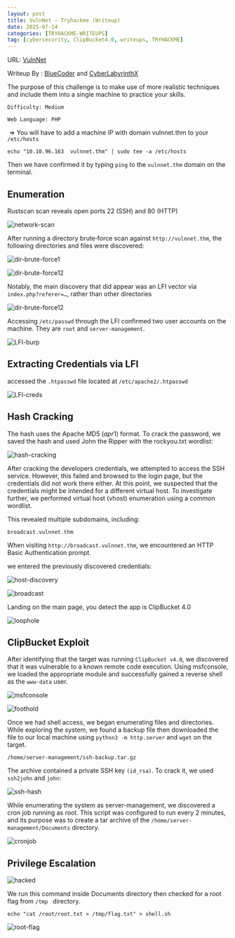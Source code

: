 ```yaml
---
layout: post
title: VulnNet — Tryhackme (Writeup)
date: 2025-07-14
categories: [TRYHACKME-WRITEUPS]
tag: [cybersecurity, ClipBucket4.0, writeups, TRYHACKME]
---
```


URL: [VulnNet](https://tryhackme.com/room/vulnnet1)

Writeup By : [BlueCoder](https://tryhackme.com/p/blueCoder) and [CyberLabyrinthX](https://cyberlabyrinthx.medium.com/)

The purpose of this challenge is to make use of more realistic techniques and include them into a single machine to practice your skills.

`Difficulty: Medium`

`Web Language: PHP`

﻿ => ﻿You will have to add a machine IP with domain vulnnet.thm to your `/etc/hosts`

```console
echo "10.10.96.163  vulnnet.thm" | sudo tee -a /etc/hosts

```

Then we have confirmed it by typing `ping` to the `vulnnet.thm` domain on the terminal.

## Enumeration

Rustscan scan reveals open ports 22 (SSH) and 80 (HTTP)

![network-scan](/images/tryhackme-Vulnnet/nmap-scan.jpg)

After running a directory brute‑force scan against `http://vulnnet.thm`, the following directories and files were discovered:

![dir-brute-force1](/images/tryhackme-Vulnnet/dir-bruteforce.jpg)

![dir-brute-force12](/images/tryhackme-Vulnnet/dir-bruteforce2.jpg)

Notably, the main discovery that did appear was an LFI vector via `index.php?referer=…`, rather than other directories

![dir-brute-force12](/images/tryhackme-Vulnnet/vulnerable-param.jpg)

Accessing `/etc/passwd` through the LFI confirmed two user accounts on the machine. They are `root` and `server-management`.

![LFI-burp](/images/tryhackme-Vulnnet/lfi-burpsuite.jpg)

## Extracting Credentials via LFI

 accessed the `.htpasswd` file located at `/etc/apache2/.htpasswd`

![LFI-creds](/images/tryhackme-Vulnnet/creds.jpg)

## Hash Cracking

The hash uses the Apache MD5 ($apr1$) format. To crack the password, we saved the hash and used John the Ripper with the rockyou.txt wordlist:

![hash-cracking](/images/tryhackme-Vulnnet/hash-cracking.jpg)

After cracking the developers credentials, we attempted to access the SSH service. However, this failed and browsed to the login page, but the credentials did not work there either. At this point, we suspected that the credentials might be intended for a different virtual host. To investigate further, we performed virtual host (vhost) enumeration using a common wordlist.

This revealed multiple subdomains, including:

`broadcast.vulnnet.thm`

When visiting `http://broadcast.vulnnet.thm`, we encountered an HTTP Basic Authentication prompt.

we entered the previously discovered credentials:

![host-discovery](/images/tryhackme-Vulnnet/host-discovery.jpg)


![broadcast](/images/tryhackme-Vulnnet/broadcast.jpg)

Landing on the main page, you detect the app is ClipBucket 4.0

![loophole](/images/tryhackme-Vulnnet/loophole.jpg)

## ClipBucket Exploit

After identifying that the target was running `ClipBucket v4.0`, we discovered that it was vulnerable to a known remote code execution. Using msfconsole, we loaded the appropriate module and successfully gained a reverse shell as the `www-data` user.



![msfconsole](/images/tryhackme-Vulnnet/meterpreter.jpg)

![foothold](/images/tryhackme-Vulnnet/www-data.jpg)

Once we had shell access, we began enumerating files and directories. While exploring the system, we found a backup file then downloaded the file to our local machine using `python3 -m http.server` and `wget` on the target.

`/home/server-management/ssh-backup.tar.gz`

The archive contained a private SSH key `(id_rsa)`. To crack it, we used `ssh2john` and `john`:


![ssh-hash](/images/tryhackme-Vulnnet/hash-cracked.jpg)


While enumerating the system as server-management, we discovered a cron job running as root. This script was configured to run every 2 minutes, and its purpose was to create a tar archive of the `/home/server-management/Documents` directory.

![cronjob](/images/tryhackme-Vulnnet/cron.jpg)

## Privilege Escalation

![hacked](https://media4.giphy.com/media/v1.Y2lkPTc5MGI3NjExdWQ2dXdwdW5hMno2ZjZ3YmxndGloZXlyamQ5dGp3ejBheXJxazh6dCZlcD12MV9pbnRlcm5hbF9naWZfYnlfaWQmY3Q9Zw/LPU3Ahx6wGsRCDVgV0/giphy.gif)

We run this command inside Documents directory then checked for a root flag from `/tmp ` directory.

```console
echo "cat /root/root.txt > /tmp/flag.txt" > shell.sh
```

![root-flag](/images/tryhackme-Vulnnet/root.jpg)

